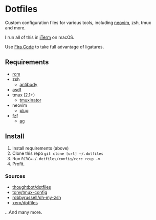 # Dotfiles

Custom configuration files for various tools, including [neovim](https://neovim.io), zsh, tmux and more.

I run all of this in [iTerm](https://iterm2.com) on macOS.

Use [Fira Code](https://github.com/tonsky/FiraCode) to take full advantage of ligatures.

## Requirements

- [rcm](https://github.com/thoughtbot/rcm)
- zsh
  - [antibody](getantibody/antibody)
- [asdf](https://github.com/asdf-vm/asdf)
- tmux (2.1+)
  - [tmuxinator](https://github.com/tmuxinator/tmuxinator)
- neovim
  - [plug](https://github.com/junegunn/vim-plug)
- [fzf](https://github.com/junegunn/fzf)
  - [ag](https://github.com/ggreer/the_silver_searcher)

## Install

1. Install requirements (above)
2. Clone this repo `git clone [url] ~/.dotfiles`
3. Run `RCRC=~/.dotfiles/config/rcrc rcup -v`
4. Profit.

### Sources

- [thoughtbot/dotfiles](https://github.com/thoughtbot/dotfiles)
- [tony/tmux-config](https://github.com/tony/tmux-config)
- [robbyrussell/oh-my-zsh](https://github.com/tony/tmux-config)
- [xero/dotfiles](https://github.com/xero/dotfiles)

...And many more.
